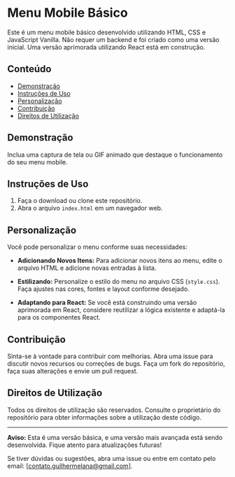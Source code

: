 # Menu Mobile Básico

Este é um menu mobile básico desenvolvido utilizando HTML, CSS e JavaScript Vanilla. Não requer um backend e foi criado como uma versão inicial. Uma versão aprimorada utilizando React está em construção.

## Conteúdo

- [Demonstração](#demonstração)
- [Instruções de Uso](#instruções-de-uso)
- [Personalização](#personalização)
- [Contribuição](#contribuição)
- [Direitos de Utilização](#direitos-de-utilização)

## Demonstração

Inclua uma captura de tela ou GIF animado que destaque o funcionamento do seu menu mobile.

## Instruções de Uso

1. Faça o download ou clone este repositório.
2. Abra o arquivo `index.html` em um navegador web.

## Personalização

Você pode personalizar o menu conforme suas necessidades:

- **Adicionando Novos Itens:**
  Para adicionar novos itens ao menu, edite o arquivo HTML e adicione novas entradas à lista.

- **Estilizando:**
  Personalize o estilo do menu no arquivo CSS (`style.css`). Faça ajustes nas cores, fontes e layout conforme desejado.

- **Adaptando para React:**
  Se você está construindo uma versão aprimorada em React, considere reutilizar a lógica existente e adaptá-la para os componentes React.

## Contribuição

Sinta-se à vontade para contribuir com melhorias. Abra uma issue para discutir novos recursos ou correções de bugs. Faça um fork do repositório, faça suas alterações e envie um pull request.

## Direitos de Utilização

Todos os direitos de utilização são reservados. Consulte o proprietário do repositório para obter informações sobre a utilização deste código.

---

**Aviso:** Esta é uma versão básica, e uma versão mais avançada está sendo desenvolvida. Fique atento para atualizações futuras!

Se tiver dúvidas ou sugestões, abra uma issue ou entre em contato pelo email: [contato.guilhermelana@gmail.com].
